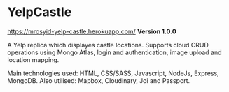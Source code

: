 # YelpCastle
https://mrosyid-yelp-castle.herokuapp.com/
**Version 1.0.0**

A Yelp replica which displayes castle locations. 
Supports cloud CRUD operations using Mongo Atlas, login and authentication, image upload and location mapping.

Main technologies used: HTML, CSS/SASS, Javascript, NodeJs, Express, MongoDB.
Also utilised: Mapbox, Cloudinary, Joi and Passport.
